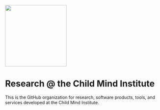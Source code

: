 
<img src="https://user-images.githubusercontent.com/4883288/236483948-d97fcd5a-c68d-4d46-b8b6-e55e40f2c8e8.png" data-canonical-src="https://childmind.org" width="200" />

# Research @ the Child Mind Institute

This is the GitHub organization for research, software products, tools, and services developed at the Child Mind Institute.

